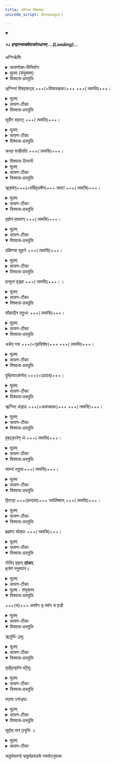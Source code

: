 ```yaml
---
title: अग्निना विश्वषाट्
unicode_script: devanagari

---
```

<div class="js_include" includetitle="false" newlevelforh1="5" unfilled url="/vedAH_yajuH/taittirIyam/sArasvata-vibhAgaH/saMhitA/sarva-prastutiH/4/4/08_indratanvAkhyeShTakopadhAnam/">
<details open><summary><h5>०८ इन्द्रतन्वाख्येष्टकोपधानम् ...{Loading}...</h5></summary>

अग्निर्ऋषिः

<details><summary>सायणोक्त-विनियोगः</summary>

सप्तमेऽनुवाके भूयस्कृदाद्या इष्टका उक्ताः ।  
अथाष्टम इन्द्रतन्वाख्या इष्टका उच्यन्ते ।  
कल्पः—“अग्निना विश्वाषाडिति द्वाविंशतिमिन्द्रतनूः” इति।  

एतैर्मन्त्रैः साध्यमुपधानं विधत्ते– “देवासुराः संयत्ता आसन्ते न व्यजयन्त स एता इन्द्रस्तनूरपश्यत्ता उपाधत्त ताभिर्वै स तनुवामेन्द्रियं वीर्यमात्मन्नधत्त ततो देवा अभवन्पराऽसुरा यदिन्द्रतनूरुपदधाति तनुवमेव ताभिरिन्द्रियं वीर्यं यजमान आत्मन्धत्तेऽथो सेन्द्रमेवाग्निँ सतनुं चिनुते भवत्यात्मना पराऽश्य भ्रातृव्यो भवति” (सं. का. ५ प्र. ४ अ. १) इति।  
२०८६ देवानामसुराणां च संग्रामे प्राप्तो दुर्बला देवा विजयं न प्राप्ताः।  
तदानीं विजयाय स इन्द्र एतास्तनूनामिका इष्टका दृष्ट्वा तदुपधानेन शरीरपुष्टिमिन्द्रिय पाटवं च धृतवान् ।  
ततो देवानां जयोऽसुराणां पराभवश्चाऽऽसीत् ।  
ततो यजमानोऽपीन्द्रतनूनामुपधानेन तथाविधो भवति ।  
विश्वाषाडित्यादिशब्दा इन्द्रतनूविशेषवाचकाः ।   तद्युक्तेर्मन्त्रैरुपधेया इष्टका इन्द्रतनवः ।  
अत्र विनियोगसंग्रहः अग्नीन्द्रतनुनामानो द्वाविंशतिरितीरिताः ॥    
इति श्रीमत्सायणाचार्यविरचिते माधवीये वेदार्थप्रकाशे कृष्णयजुर्वेदीयतैत्तिरीयसंहिताभाष्ये चतुर्थकाण्डे चतुर्थप्रपाठकेऽष्टमोऽनुवाकः ॥  ८॥
</details>

<details><summary>मूलम् (संयुक्तम्)</summary>

अ॒ग्निना॑ विश्वा॒षाट्त्सूर्ये॑ण स्व॒राट्क्रत्वा॒ शची॒पति॑र्ऋष॒भेण॒ त्वष्टा॑ य॒ज्ञेन॑ म॒घवा॒न्दक्षि॑णया सुव॒र्गो म॒न्युना॑ वृत्र॒हा सौहा॑र्द्येन तनू॒धा अन्ने॑न॒ गयᳶ॑ पृथि॒व्यास॑नोदृ॒ग्भिर॑न्ना॒दो व॑षट्का॒रेण॒र्द्धस्साम्ना॑ तनू॒पा वि॒राजा॒ ज्योति॑ष्मा॒न्ब्रह्म॑णा सोम॒पा गोभि॑र्य॒ज्ञन्दा॑धार क्ष॒त्रेण॑ मनु॒ष्या॑नश्वे॑न च॒ रथे॑न च व॒ज्र्यृ॑तुभिᳶ॑ प्र॒भुस्स॑व्ँवत्स॒रेण॑ परि॒भूस्तप॒साना॑धृष्ट॒स्सूर्य॒स्सन्त॒नूभिः॑ ॥  
[24]  
(अथ चतुर्थकाण्डे चतुर्थप्रपाठके अष्टमोऽनुवाकः )।  
</details>

<details open><summary>विश्वास-प्रस्तुतिः</summary>

अ॒ग्निना॑ विश्वा॒षाट्त् +++(=विश्वसहकः)+++  +++( त्वमसि)+++।
</details>

<details><summary>मूलम्</summary>

अ॒ग्निना॑ विश्वा॒षाट्।  
</details>

<details><summary>सायण-टीका</summary>

२०८५ पाठस्तु— अग्निना विश्वाषाडिति ।  
विश्वं सहते तत्पालनप्रयासमङ्गी करोतिति विश्वाषाट् ।  
अग्निना सह विश्वापाष्ठ्य इन्द्रो हे इष्टके तद्रूपा त्वमसि ।  
एवं सर्वत्र योज्यम् ।  
</details>

<details open><summary>विश्वास-प्रस्तुतिः</summary>

सूर्ये॑ण स्व॒राट्  +++( त्वमसि)+++।
</details>

<details><summary>मूलम्</summary>

सूर्ये॑ण स्व॒राट्।
</details>

<details><summary>सायण-टीका</summary>

सूर्येण सह स्वतो राजत इति स्वराडिन्द्रः ।  
</details>

<details open><summary>विश्वास-प्रस्तुतिः</summary>

क्रत्वा॒ शची॒पतिः॑ +++( त्वमसि)+++।
</details>

<details><summary>विश्वास-टिप्पनी</summary>

> शची᳓प᳓तिः (तै०सं० ४.४.८ .१)। शचीशब्दः कृदिकारादक्ति नः (ग०सू० ४९) इति ङीषन्तत्वादन्तोदात्तः। केचित् तु शार्ङ्गरवादिषु पठन्ति, तेषामाद्युदात्तः। 

इति काशिकायाम्। केषां शची᳓प᳓तिः इति मध्योदात्तद्वय-पाठः??
</details>

<details><summary>मूलम्</summary>

क्रत्वा॒ शची॒पतिः॑ +++( त्वमसि)+++।
</details>

<details><summary>सायण-टीका</summary>

क्रत्वा ज्योतिष्ठोमादिप्रौढकर्मणा सहितः शच्या देव्याः पतिरिन्द्रः ।   
</details>

<details open><summary>विश्वास-प्रस्तुतिः</summary>

ऋ॒ष॒भेण॒+++(=वर्षितृधर्मेण)+++  त्वष्टा॑ +++( त्वमसि)+++।
</details>

<details><summary>मूलम्</summary>

ऋ॒ष॒भेण॒ त्वष्टा॑ +++( त्वमसि)+++।
</details>

<details><summary>सायण-टीका</summary>

ऋषभेण वर्षित्रा धर्मेण वर्षित्रा धर्मेण सह त्वष्टा रूपकृदिन्द्रः।  
</details>

<details open><summary>विश्वास-प्रस्तुतिः</summary>

य॒ज्ञेन॑ म॒घवा॑न् +++( त्वमसि)+++।
</details>

<details><summary>मूलम्</summary>

य॒ज्ञेन॑ म॒घवा॑न् +++( त्वमसि)+++।
</details>

<details><summary>सायण-टीका</summary>

यज्ञेनाल्पेन पाकयज्ञेन सहितो मघवानन्नवानिन्द्रः ।   
</details>

<details open><summary>विश्वास-प्रस्तुतिः</summary>

दक्षि॑णया सुव॒र्गः +++( त्वमसि)+++।  
</details>

<details><summary>मूलम्</summary>

दक्षि॑णया सुव॒र्गः +++( त्वमसि)+++।  
</details>

<details><summary>सायण-टीका</summary>

दक्षिणया गावदिरूपया सुवर्गः स्वर्गलोकात्मक इन्द्रः ।
</details>

<details open><summary>विश्वास-प्रस्तुतिः</summary>

म॒न्युना॑ वृत्र॒हा +++( त्वमसि)+++। ।
</details>

<details><summary>मूलम्</summary>

म॒न्युना॑ वृत्र॒हा +++( त्वमसि)+++। ।
</details>

<details><summary>सायण-टीका</summary>

मन्युना क्रोधेन सह वृत्रहा शत्रुघातीन्द्रः ।  
</details>

<details open><summary>विश्वास-प्रस्तुतिः</summary>

सौहा॑र्द्येन तनू॒धाः +++( त्वमसि)+++।
</details>

<details><summary>मूलम्</summary>

सौहा॑र्द्येन तनू॒धाः +++( त्वमसि)+++।
</details>

<details><summary>सायण-टीका</summary>

सुहृदो भावः सौहार्द्यं स्नेहातिशयस्तेन सहितस्तनूवाः शरीरधारीन्द्रः ।   
</details>

<details open><summary>विश्वास-प्रस्तुतिः</summary>

अन्ने॑न॒ गयः॑ +++(=गृहविशेषः)+++ +++( त्वमसि)+++।
</details>

<details><summary>मूलम्</summary>

अन्ने॑न॒ गयः॑ +++( त्वमसि)+++।
</details>

<details><summary>सायण-टीका</summary>

अन्नेन सहितो गयो गृहविशेषरूप इन्द्रः।  
</details>

<details open><summary>विश्वास-प्रस्तुतिः</summary>

पृ॒थि॒व्याऽस॑नोत् +++(=ऽददात्)+++।
</details>

<details><summary>मूलम्</summary>

पृ॒थि॒व्याऽस॑नोत्।
</details>

<details><summary>सायण-टीका</summary>

पृथिव्या सहासनोद् द्रव्यादिदानं कृतवान् इन्द्रः ।  
</details>

<details open><summary>विश्वास-प्रस्तुतिः</summary>

ऋ॒ग्भिर् अ॑न्ना॒दः +++(=अन्नभक्षकः)+++ +++( त्वमसि)+++।
</details>

<details><summary>मूलम्</summary>

ऋ॒ग्भिर॑न्ना॒दः+++( त्वमसि)+++।
</details>

<details><summary>सायण-टीका</summary>

ऋग्भिर्मन्त्रविशेषैः सहितोऽन्नादो हविर्लक्षणस्यान्नस्य भोक्तेनद्रः ।  
</details>

<details open><summary>विश्वास-प्रस्तुतिः</summary>

व॒ष॒ट्का॒रेण॒ र्धः +++( त्वमसि)+++।
</details>

<details><summary>मूलम्</summary>

व॒ष॒ट्का॒रेण॒र्धः +++( त्वमसि)+++।
</details>

<details><summary>सायण-टीका</summary>

वषट्कारेण हविष्प्रदानेन हेतुना सह ऋद्धः समृद्ध इन्द्रः ।  
</details>

<details open><summary>विश्वास-प्रस्तुतिः</summary>

साम्ना॑  तनू॒पाः+++( त्वमसि)+++।
</details>

<details><summary>मूलम्</summary>

साम्ना॑  तनू॒पाः+++( त्वमसि)+++।
</details>

<details><summary>सायण-टीका</summary>

साम्ना गीयमानेन मन्त्रेण सह तनूपाः शरीरपालक इन्द्रः ।   
</details>

<details open><summary>विश्वास-प्रस्तुतिः</summary>

वि॒राजा॒ +++(छन्दसा)+++ ज्योति॑ष्मान् +++( त्वमसि)+++।
</details>

<details><summary>मूलम्</summary>

वि॒राजा॒ ज्योति॑ष्मान् +++( त्वमसि)+++।
</details>

<details><summary>सायण-टीका</summary>

विराजा दशाक्षरच्छन्दसा सह ज्योतिष्मान्प्रकाशवानिन्द्रः ।  
</details>

<details open><summary>विश्वास-प्रस्तुतिः</summary>

ब्रह्म॑णा सोम॒पाः +++( त्वमसि)+++।
</details>

<details><summary>मूलम्</summary>

ब्रह्म॑णा सोम॒पाः +++( त्वमसि)+++।
</details>

<details><summary>सायण-टीका</summary>

ब्रह्मणा मुख्येन क्रत्विजा मन्त्रेण वा सह सोमपाः सोमपानस्य कर्तेन्द्रः ।  
</details>

<details open><summary>विश्वास-प्रस्तुतिः</summary>

गोभि॑र् य॒ज्ञन् **दा॑धार**,  
क्ष॒त्रेण॑ मनु॒ष्या॑न्॥  
</details>

<details><summary>मूलम्</summary>

गोभि॑र् य॒ज्ञन्दा॑धार    
क्ष॒त्रेण॑ मनु॒ष्या॑न् ।
</details>

<details><summary>सायण-टीका</summary>

गोभिर्दक्षिणारूपाभिः सह यज्ञं दाधार यज्ञधारक इन्द्रः ।   
</details>

<details><summary>मूलम् - संयुक्तम्</summary>

अश्वे॑न च॒ रथे॑न च व॒ज्र्यृ॑तुभिᳶ॑ प्र॒भुस्स॑व्ँवत्स॒रेण॑ परि॒भूस्तप॒साना॑धृष्ट॒स्सूर्य॒स्सन्त॒नूभिः॑ ॥
</details>

<details open><summary>विश्वास-प्रस्तुतिः</summary>

+++(स)+++ अश्वे॑न च॒ रथे॑न च व॒ज्री
</details>

<details><summary>मूलम्</summary>

अश्वे॑न च॒ रथे॑न च व॒ज्री
</details>

<details><summary>सायण-टीका</summary>

योऽयमश्वो यश्च रथस्ताभ्यामुप्राभ्यां सह वज्री वज्रयुक्त इन्द्रः ।
</details>

<details open><summary>विश्वास-प्रस्तुतिः</summary>

ऋ॒तुभि॑ᳶ प्र॒भुः
</details>

<details><summary>मूलम्</summary>

ऋ॒तुभि॑ᳶ प्र॒भुः
</details>

<details><summary>सायण-टीका</summary>

ऋतुभिर्वसन्तादिभिः सह प्रभुः फलदानसमर्थ इन्द्रः ।
</details>

<details open><summary>विश्वास-प्रस्तुतिः</summary>

स॒व्ँव॒त्स॒रेण॑ परि॒भूः
</details>

<details><summary>मूलम्</summary>

स॒व्ँव॒त्स॒रेण॑ परि॒भूः
</details>

<details><summary>सायण-टीका</summary>

संवत्सरेण कालरूपेण सह परिभूः परितो व्याप्तवानिन्द्रः ।
</details>

<details open><summary>विश्वास-प्रस्तुतिः</summary>

तप॒सा ऽना॑धृष्टः
</details>

<details><summary>मूलम्</summary>

तप॒सा ऽना॑धृष्टः
</details>

<details><summary>सायण-टीका</summary>

तपसाऽशनवर्जनधनदानादिरूपेणानाधृष्टः केनाप्यतिरस्कृत इन्द्रः ।
</details>

<details open><summary>विश्वास-प्रस्तुतिः</summary>

सूर्य॒स् सन् त॒नूभिः॑ ॥
</details>

<details><summary>मूलम्</summary>

सूर्य॒स् सन्त॒नूभिः॑ ॥
</details>

<details><summary>सायण-टीका</summary>

तनूभिर्द्वादशमूर्तिभिः सह सूर्यः सन्सूर्यरूपो भूत्वेन्द्रो वर्तते ।  
हे इष्टके तद्रूपा त्वमसि ।   
</details>

चतुर्थकाण्डे चतुर्थप्रपाठके नवमोऽनुवाकः
</details>
</div> 